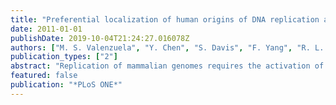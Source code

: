 ```yaml
---
title: "Preferential localization of human origins of DNA replication at the 5'-ends of expressed genes and at evolutionarily conserved DNA sequences"
date: 2011-01-01
publishDate: 2019-10-04T21:24:27.016078Z
authors: ["M. S. Valenzuela", "Y. Chen", "S. Davis", "F. Yang", "R. L. Walker", "S. Bilke", "J. Lueders", "M. M. Martin", "M. I. Aladjem", "P. P. Massion", "P. S. Meltzer"]
publication_types: ["2"]
abstract: "Replication of mammalian genomes requires the activation of thousands of origins which are both spatially and temporally regulated by as yet unknown mechanisms. At the most fundamental level, our knowledge about the distribution pattern of origins in each of the chromosomes, among different cell types, and whether the physiological state of the cells alters this distribution is at present very limited. We have used standard Î»-exonuclease resistant nascent DNA preparations in the size range of 0.7-1.5 kb obtained from the breast cancer cell line MCF-7 hybridized to a custom tiling array containing 50-60 nt probes evenly distributed among genic and non-genic regions covering about 1% of the human genome. A similar DNA preparation was used for high-throughput DNA sequencing. Array experiments were also performed with DNA obtained from BT-474 and H520 cell lines. By determining the sites showing nascent DNA enrichment, we have localized several thousand origins of DNA replication. Our major findings are: (a) both array and DNA sequencing assay methods produced essentially the same origin distribution profile; (b) origin distribution is largely conserved (>70%) in all cell lines tested; (c) origins are enriched at the 5'ends of expressed genes and at evolutionarily conserved intergenic sequences; and (d) ChIP on chip experiments in MCF-7 showed an enrichment of H3K4Me3 and RNA Polymerase II chromatin binding sites at origins of DNA replication. Our results suggest that the program for origin activation is largely conserved among different cell types. Also, our work supports recent studies connecting transcription initiation with replication, and in addition suggests that evolutionarily conserved intergenic sequences have the potential to participate in origin selection. Overall, our observations suggest that replication origin selection is a stochastic process significantly dependent upon local accessibility to replication factors."
featured: false
publication: "*PLoS ONE*"
---
```


